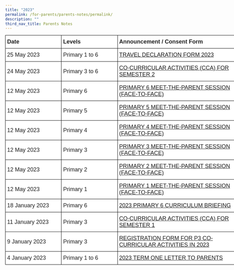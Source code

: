 ```yaml
---
title: "2023"
permalink: /for-parents/parents-notes/permalink/
description: ""
third_nav_title: Parents Notes
---
```

<style type="text/css">
.tg  {border-collapse:collapse;border-spacing:0;margin:0px auto;}
.tg td{border-color:black;border-style:solid;border-width:1px;font-family:Arial, sans-serif;font-size:14px;
  overflow:hidden;padding:10px 5px;word-break:normal;}
.tg th{border-color:black;border-style:solid;border-width:1px;font-family:Arial, sans-serif;font-size:14px;
  font-weight:normal;overflow:hidden;padding:10px 5px;word-break:normal;}
.tg .tg-4jv7{background-color:#FFF;color:#222;font-size:18px;font-weight:bold;text-align:left;vertical-align:middle}
.tg .tg-porg{background-color:#FFF;color:#222;font-size:18px;text-align:left;vertical-align:middle}
.tg .tg-3zup{background-color:#FFF;color:#4067AE;font-size:18px;text-align:left;vertical-align:middle}
.tg .tg-613a{background-color:#FFF;color:#0382CB;font-size:18px;text-align:left;vertical-align:middle}
</style>
<table class="tg" style="undefined;table-layout: fixed; width: 758px">
<colgroup>
<col style="width: 182px">
<col style="width: 182px">
<col style="width: 405px">
</colgroup>
<tbody>
  <tr>
    <td class="tg-4jv7">Date</td>
    <td class="tg-4jv7">Levels </td>
    <td class="tg-4jv7">Announcement / Consent Form</td>
  </tr>
			<tr>
    <td class="tg-porg">25 May 2023</td>
    <td class="tg-porg">Primary 1 to 6</td>
    <td class="tg-3zup"><a target="_blank" href="https://go.gov.sg/traveldeclarationform2023">TRAVEL DECLARATION FORM 2023 </a>
		</td>
  </tr>
	<tr>
    <td class="tg-porg">24 May 2023</td>
    <td class="tg-porg">Primary 3 to 6</td>
    <td class="tg-3zup"><a target="_blank" href="https://go.gov.sg/ccaschedulesem22023">CO-CURRICULAR ACTIVITIES (CCA) FOR SEMESTER 2 </a>
		</td>
  </tr>
		<tr>
    <td class="tg-porg">12 May 2023</td>
    <td class="tg-porg">Primary 6</td>
    <td class="tg-3zup"><a target="_blank" href="https://go.gov.sg/p6mtp">PRIMARY 6 MEET-THE-PARENT SESSION (FACE-TO-FACE) </a>
		</td>
  </tr>
	<tr>
    <td class="tg-porg">12 May 2023</td>
    <td class="tg-porg">Primary 5</td>
    <td class="tg-3zup"><a target="_blank" href="https://go.gov.sg/p5mtp">PRIMARY 5 MEET-THE-PARENT SESSION (FACE-TO-FACE) </a>
		</td>
  </tr>
		<tr>
    <td class="tg-porg">12 May 2023</td>
    <td class="tg-porg">Primary 4</td>
    <td class="tg-3zup"><a target="_blank" href="https://go.gov.sg/p4mtp">PRIMARY 4 MEET-THE-PARENT SESSION (FACE-TO-FACE) </a>
		</td>
  </tr>
		<tr>
    <td class="tg-porg">12 May 2023</td>
    <td class="tg-porg">Primary 3</td>
    <td class="tg-3zup"><a target="_blank" href="https://go.gov.sg/p3mtp">PRIMARY 3 MEET-THE-PARENT SESSION (FACE-TO-FACE) </a>
		</td>
  </tr>
		<tr>
    <td class="tg-porg">12 May 2023</td>
    <td class="tg-porg">Primary 2</td>
    <td class="tg-3zup"><a target="_blank" href="https://go.gov.sg/p2mtp">PRIMARY 2 MEET-THE-PARENT SESSION (FACE-TO-FACE) </a>
		</td>
  </tr>
	<tr>
    <td class="tg-porg">12 May 2023</td>
    <td class="tg-porg">Primary 1</td>
    <td class="tg-3zup"><a target="_blank" href="https://go.gov.sg/p1mtp">PRIMARY 1 MEET-THE-PARENT SESSION (FACE-TO-FACE) </a>
		</td>
  </tr>
			<tr>
    <td class="tg-porg">18 January 2023</td>
    <td class="tg-porg">Primary 6</td>
    <td class="tg-3zup"><a target="_blank" href="https://go.gov.sg/p6curriculumbriefing2023">2023 PRIMARY 6 CURRICULUM BRIEFING</a>
		</td>
  </tr>
			<tr>
    <td class="tg-porg">11 January 2023</td>
    <td class="tg-porg">Primary 3</td>
    <td class="tg-3zup"><a target="_blank" href="https://go.gov.sg/p3ccaregistrationform2023">CO-CURRICULAR ACTIVITIES (CCA) FOR SEMESTER 1 </a>
		</td>
  </tr>
			<tr>
    <td class="tg-porg">9 January 2023</td>
    <td class="tg-porg">Primary 3</td>
    <td class="tg-3zup"><a target="_blank" href="https://go.gov.sg/p3ccaregistrationform2023">REGISTRATION FORM FOR P3 CO-CURRICULAR ACTIVITIES IN 2023 </a>
		</td>
  </tr>
		<tr>
    <td class="tg-porg">4 January 2023</td>
    <td class="tg-porg">Primary 1 to 6</td>
    <td class="tg-3zup"><a target="_blank" href="https://go.gov.sg/t1lettertoparents">2023 TERM ONE LETTER TO PARENTS  </a>
		</td>
  </tr>
	
</tbody></table>